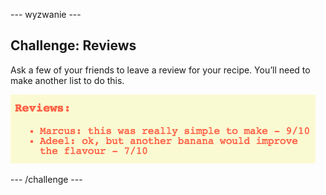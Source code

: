 \--- wyzwanie \---

## Challenge: Reviews

Ask a few of your friends to leave a review for your recipe. You’ll need to make another list to do this.

![zrzut ekranu](images/recipe-reviews.png)

\--- /challenge \---
